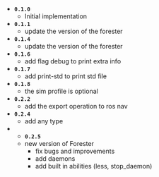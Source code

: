 * **`0.1.0`**
  * Initial implementation
* **`0.1.1`**
  * update the version of the forester
* **`0.1.4`**
  * update the version of the forester
* **`0.1.6`**
  * add flag debug to print extra info
* **`0.1.7`**
  * add print-std to print std file
* **`0.1.8`**
  * the sim profile is optional
* **`0.2.2`**
  * add the export operation to ros nav 
* **`0.2.4`**
  * add any type 
* * **`0.2.5`**
  * new version of Forester
    * fix bugs and improvements
    * add daemons
    * add built in abilities (less, stop_daemon)
 
